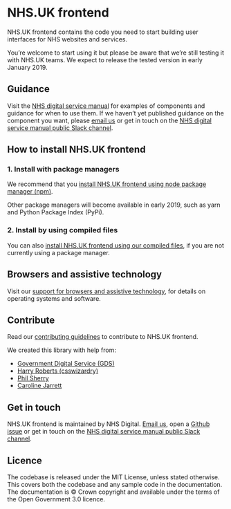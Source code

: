 # NHS.UK frontend

NHS.UK frontend contains the code you need to start building user interfaces for NHS websites and services.

You’re welcome to start using it but please be aware that we’re still testing it with NHS.UK teams. We expect to release the tested version in early January 2019.

## Guidance

Visit the [NHS digital service manual](https://beta.nhs.uk/service-manual) for examples of components and guidance for when to use them. If we haven’t yet published guidance on the component you want, please [email us](mailto:service-manual@nhs.net) or get in touch on the [NHS digital service manual public Slack channel](https://nhs-service-manual.slack.com/messages/CDJ29AQCD).

## How to install NHS.UK frontend

### 1. Install with package managers

We recommend that you [install NHS.UK frontend using node package manager (npm)](/docs/installation/installing-with-npm.md).

Other package managers will become available in early 2019, such as yarn and Python Package Index (PyPi).

### 2. Install by using compiled files

You can also [install NHS.UK frontend using our compiled files](/docs/installation/installing-compiled.md), if you are not currently using a package manager.

## Browsers and assistive technology

Visit our [support for browsers and assistive technology](/docs/contributing/browser-support.md), for details on operating systems and software.

## Contribute

Read our [contributing guidelines](CONTRIBUTING.md) to contribute to NHS.UK frontend.

We created this library with help from:

- [Government Digital Service (GDS)](https://github.com/alphagov/)
- [Harry Roberts (csswizardry)](https://github.com/csswizardry)
- [Phil Sherry](https://github.com/philsherry)
- [Caroline Jarrett](https://twitter.com/cjforms)

## Get in touch

NHS.UK frontend is maintained by NHS Digital. [Email us](mailto:service-manual@nhs.net), open a [Github issue](https://github.com/nhsuk/nhsuk-frontend/issues/new) or get in touch on the [NHS digital service manual public Slack channel](https://nhs-service-manual.slack.com/messages/CDJ29AQCD).

## Licence

The codebase is released under the MIT License, unless stated otherwise. This covers both the codebase and any sample code in the documentation. The documentation is © Crown copyright and available under the terms of the Open Government 3.0 licence.

